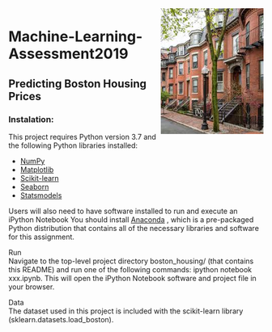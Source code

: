 <img align="right" src="Boston.png">

# Machine-Learning-Assessment2019
## Predicting Boston Housing Prices
### Instalation:
This project requires Python version 3.7 and the following Python libraries installed:
- [NumPy](http://www.numpy.org/)
- [Matplotlib](http://matplotlib.org/)
- [Scikit-learn](http://scikit-learn.org/stable/)
- [Seaborn](https://seaborn.pydata.org/)
- [Statsmodels](https://www.statsmodels.org/stable/index.html)

Users will also need to have software installed to run and execute an iPython Notebook
You should install [Anaconda](https://docs.anaconda.com/anaconda/install/) , which is a pre-packaged Python distribution that contains all of the necessary libraries and software for this assignment.

Run<br />
Navigate to the top-level project directory boston_housing/ (that contains this README) and run one of the following commands:
ipython notebook xxx.ipynb. This will open the iPython Notebook software and project file in your browser.<br />

Data<br />
The dataset used in this project is included with the scikit-learn library (sklearn.datasets.load_boston). 
